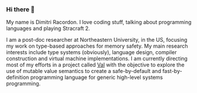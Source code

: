 ### Hi there 👋

My name is Dimitri Racordon.
I love coding stuff, talking about programming languages and playing Stracraft 2.

I am a post-doc researcher at Northeastern University, in the US, focusing my work on type-based approaches for memory safety.
My main research interests include type systems (obviously), language design, compiler construction and virtual machine implementations.
I am currently directing most of my efforts in a project called [Val](https://www.val-lang.dev) with the objective to explore the use of mutable value semantics to create a safe-by-default and fast-by-definition programming language for generic high-level systems programming.

<!--
**kyouko-taiga/kyouko-taiga** is a ✨ _special_ ✨ repository because its `README.md` (this file) appears on your GitHub profile.

Here are some ideas to get you started:

- 🔭 I’m currently working on ...
- 🌱 I’m currently learning ...
- 👯 I’m looking to collaborate on ...
- 🤔 I’m looking for help with ...
- 💬 Ask me about ...
- 📫 How to reach me: ...
- 😄 Pronouns: ...
- ⚡ Fun fact: ...
-->
